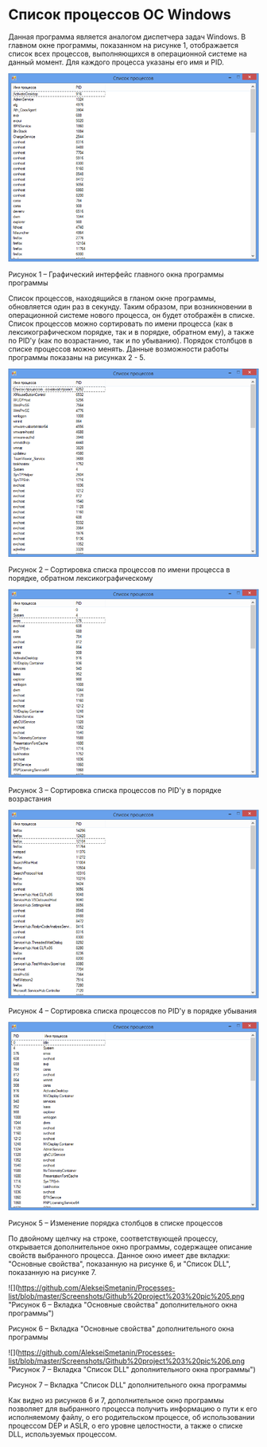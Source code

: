 # Список процессов ОС Windows
Данная программа является аналогом диспетчера задач Windows. В главном окне программы, показанном на рисунке 1, отображается список всех процессов, выполняющихся в операционной системе на данный момент. Для каждого процесса указаны его имя и PID. 

![](https://github.com/AlekseiSmetanin/Processes-list/blob/master/Screenshots/Github%20project%203%20pic%201.png "Рисунок 1 – Графический интерфейс главного окна программы программы")

Рисунок 1 – Графический интерфейс главного окна программы программы

Список процессов, находящийся в гланом окне программы, обновляется один раз в секунду. Таким образом, при возникновении в операционной системе нового процесса, он будет отображён в списке. Список процессов можно сортировать по имени процесса (как в лексикографическом порядке, так и в порядке, обратном ему), а также по PID'у (как по возрастанию, так и по убыванию). Порядок столбцов в списке процессов можно менять. Данные возможности работы программы показаны на рисунках 2 - 5.

![](https://github.com/AlekseiSmetanin/Processes-list/blob/master/Screenshots/Github%20project%203%20pic%202.png "Рисунок 2 – Сортировка списка процессов по имени процесса в порядке, обратном лексикографическому")

Рисунок 2 – Сортировка списка процессов по имени процесса в порядке, обратном лексикографическому

![](https://github.com/AlekseiSmetanin/Processes-list/blob/master/Screenshots/Github%20project%203%20pic%203.png "Рисунок 3 – Сортировка списка процессов по PID'у в порядке возрастания")

Рисунок 3 – Сортировка списка процессов по PID'у в порядке возрастания

![](https://github.com/AlekseiSmetanin/Processes-list/blob/master/Screenshots/Github%20project%203%20pic%204.png "Рисунок 4 – Сортировка списка процессов по PID'у в порядке убывания")

Рисунок 4 – Сортировка списка процессов по PID'у в порядке убывания

![](https://github.com/AlekseiSmetanin/Processes-list/blob/master/Screenshots/Github%20project%203%20pic%207.png "Рисунок 5 – Изменение порядка столбцов в списке процессов")

Рисунок 5 – Изменение порядка столбцов в списке процессов

По двойному щелчку на строке, соответствующей процессу, открывается дополнительное окно программы, содержащее описание свойств выбранного процесса. Данное окно имеет две вкладки: "Основные свойства", показанную на рисунке 6, и "Список DLL", показанную на рисунке 7.

![](https://github.com/AlekseiSmetanin/Processes-list/blob/master/Screenshots/Github%20project%203%20pic%205.png "Рисунок 6 – Вкладка "Основные свойства" дополнительного окна программы")

Рисунок 6 – Вкладка "Основные свойства" дополнительного окна программы

![](https://github.com/AlekseiSmetanin/Processes-list/blob/master/Screenshots/Github%20project%203%20pic%206.png "Рисунок 7 – Вкладка "Список DLL" дополнительного окна программы")

Рисунок 7 – Вкладка "Список DLL" дополнительного окна программы

Как видно из рисунков 6 и 7, дополнительное окно программы позволяет для выбранного процесса получить информацию о пути к его исполняемому файлу, о его родительском процессе, об использовании процессом DEP и ASLR, о его уровне целостности, а также о списке DLL, используемых процессом.
